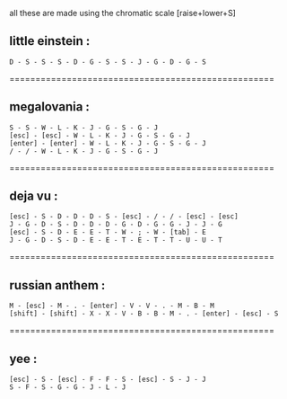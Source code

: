 all these are made using the chromatic scale [raise+lower+S]

## little einstein :
```
D - S - S - S - D - G - S - S - J - G - D - G - S
```
===================================================
	
## megalovania : 
```
S - S - W - L - K - J - G - S - G - J
[esc] - [esc] - W - L - K - J - G - S - G - J
[enter] - [enter] - W - L - K - J - G - S - G - J
/ - / - W - L - K - J - G - S - G - J
```
===================================================

## deja vu : 
```
[esc] - S - D - D - D - S - [esc] - / - / - [esc] - [esc]
J - G - D - S - D - D - D - G - D - G - G - J - J - G
[esc] - S - D - E - E - T - W - ; - W - [tab] - E
J - G - D - S - D - E - E - T - E - T - T - U - U - T
```
===================================================

## russian anthem : 
```
M - [esc] - M - . - [enter] - V - V - . - M - B - M
[shift] - [shift] - X - X - V - B - B - M - . - [enter] - [esc] - S
```
===================================================

## yee : 
```
[esc] - S - [esc] - F - F - S - [esc] - S - J - J
S - F - S - G - G - J - L - J
```
